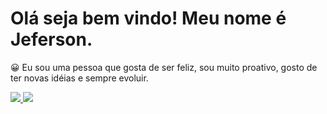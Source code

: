 # Olá seja bem vindo! Meu nome é Jeferson.
😀 Eu sou uma pessoa que gosta de ser feliz, sou muito proativo, gosto de ter novas idéias e sempre evoluir.

<div>
  <a href="https://github.com/Artking3010">
  <img heinght="180em" src="https://github-readme-stats.vercel.app/api?username=artking3010&show_icons=true&theme=tokyonight&inclue_all_commits=true&cont_private+true"/>
  <img heinght="180em" src="https://github-readme-stats.vercel.app/api/top-langs/?username=artking3010&layout=compact&langs_count=16&theme=tokyonight"/>
</div>

    

